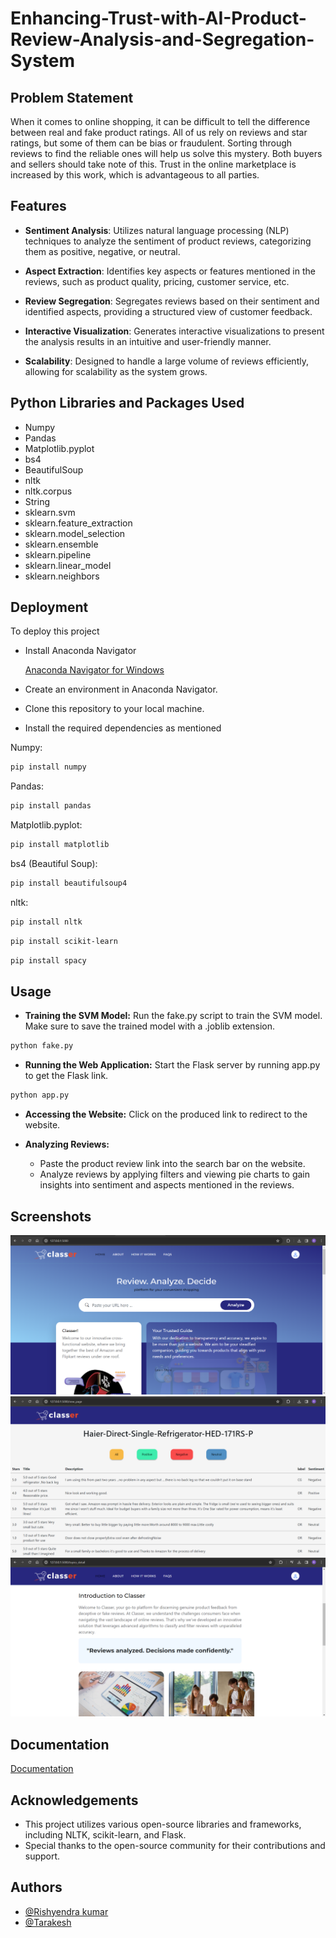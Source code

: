 
# Enhancing-Trust-with-AI-Product-Review-Analysis-and-Segregation-System



## Problem Statement
When it comes to online shopping, it can be difficult to tell the difference between real and fake product ratings. All of us rely on reviews and star ratings, but some of them can be bias or fraudulent. Sorting through reviews to find the reliable ones will help us solve this mystery. Both buyers and sellers should take note of this. Trust in the online marketplace is increased by this work, which is advantageous to all parties.

## Features 

* **Sentiment Analysis**: Utilizes natural language processing (NLP) techniques to analyze the sentiment of product reviews, categorizing them as positive, negative, or neutral.

* **Aspect Extraction**: Identifies key aspects or features mentioned in the reviews, such as product quality, pricing, customer service, etc.

* **Review Segregation**: Segregates reviews based on their sentiment and identified aspects, providing a structured view of customer feedback.

* **Interactive Visualization**: Generates interactive visualizations to present the analysis results in an intuitive and user-friendly manner.

* **Scalability**: Designed to handle a large volume of reviews efficiently, allowing for scalability as the system grows.
## Python Libraries and Packages Used
* Numpy
* Pandas
* Matplotlib.pyplot
* bs4
* BeautifulSoup
* nltk
* nltk.corpus
* String
* sklearn.svm
* sklearn.feature_extraction
* sklearn.model_selection
* sklearn.ensemble
* sklearn.pipeline
* sklearn.linear_model
* sklearn.neighbors
## Deployment

To deploy this project

* Install Anaconda Navigator
    
    [Anaconda Navigator for Windows](https://www.anaconda.com/download/success)

* Create an environment in Anaconda Navigator.
* Clone this repository to your local machine.
* Install the required dependencies as mentioned

Numpy:
```bash
pip install numpy
```
Pandas:
```bash
pip install pandas
```
Matplotlib.pyplot:
```bash
pip install matplotlib
```
bs4 (Beautiful Soup):
```bash
pip install beautifulsoup4
```
nltk:
```bash
pip install nltk
```
```bash
pip install scikit-learn
```
```bash
pip install spacy
```

## Usage

* **Training the SVM Model:** Run the fake.py script to train the SVM model. Make sure to save the trained model with a .joblib extension.
```bash
python fake.py
```

* **Running the Web Application:** Start the Flask server by running app.py to get the Flask link.
```bash
python app.py
```

* **Accessing the Website:** Click on the produced link to redirect to the website.

* **Analyzing Reviews:**
    * Paste the product review link into the search bar on the website.
    * Analyze reviews by applying filters and viewing pie charts to gain insights into sentiment and aspects mentioned in the reviews.




## Screenshots

![Website Screenshot](https://github.com/rishyendra02/Enhancing-Trust-with-AI-Product-Review-Anaysis-and-Segregation-System/blob/main/res%201.png)
![Wesite Screenshot](https://github.com/rishyendra02/Enhancing-Trust-with-AI-Product-Review-Anaysis-and-Segregation-System/blob/main/res%202.png)
![Wesite Screenshot](https://github.com/rishyendra02/Enhancing-Trust-with-AI-Product-Review-Anaysis-and-Segregation-System/blob/main/res%202.1.png)

## Documentation

[Documentation](https://github.com/rishyendra02/Enhancing-Trust-with-AI-Product-Review-Anaysis-and-Segregation-System/blob/main/Team%2004%20Documentation%20Final%20NEW.pdf)



## Acknowledgements

* This project utilizes various open-source libraries and frameworks, including NLTK, scikit-learn, and Flask.
* Special thanks to the open-source community for their contributions and support.



## Authors

- [@Rishyendra kumar](https://github.com/rishyendra02)
- [@Tarakesh](https://github.com/18253ee102)


